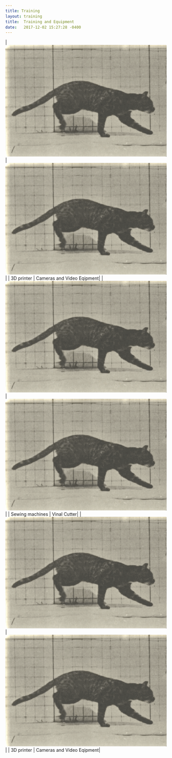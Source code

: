 ```yaml
---
title: Training
layout: training
title:  Training and Equipment
date:   2017-12-02 15:27:28 -0400
---
```



| <img src="/assets/img/cat.gif" alt="drawing"/> | <img src="/assets/img/cat.gif" alt="drawing"/>  | 
| 3D printer | Cameras and Video Eqipment| 
| <img src="/assets/img/cat.gif" alt="drawing"/>| <img src="/assets/img/cat.gif" alt="drawing"/> | 
| Sewing machines | Vinal Cutter| 
| <img src="/assets/img/cat.gif" alt="drawing"/> | <img src="/assets/img/cat.gif" alt="drawing"/> |
| 3D printer | Cameras and Video Eqipment| 